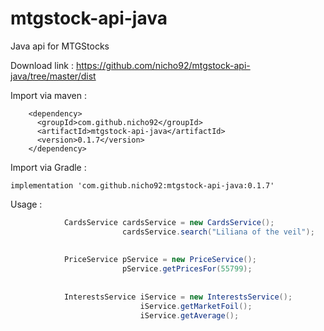 # mtgstock-api-java
Java api for MTGStocks

Download link : 
	https://github.com/nicho92/mtgstock-api-java/tree/master/dist
	
	
Import via maven : 

		<dependency>
		  <groupId>com.github.nicho92</groupId>
		  <artifactId>mtgstock-api-java</artifactId>
		  <version>0.1.7</version>
		</dependency>


Import via Gradle : 

	implementation 'com.github.nicho92:mtgstock-api-java:0.1.7'



	
	
Usage : 

```java
			CardsService cardsService = new CardsService();
						 cardsService.search("Liliana of the veil");
			
			
			PriceService pService = new PriceService();
				         pService.getPricesFor(55799);
			
			
			InterestsService iService = new InterestsService();
							 iService.getMarketFoil();
							 iService.getAverage();
			
```		
		
		
